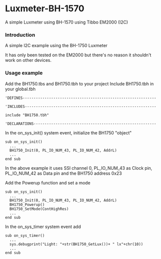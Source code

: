 # Luxmeter-BH-1570
A simple Luxmeter using BH-1570 using Tibbo EM2000 (I2C)
### Introduction
A simple I2C example using the BH-1750 Luxmeter

It has only been tested on the EM2000 but there's no reason it shouldn't work on other devices.

### Usage example

Add the BH1750.tbs and BH1750.tbh to your project
Include BH1750.tbh in your global.tbh

```
'DEFINES-------------------------------------------------------------

'INCLUDES------------------------------------------------------------

include "BH1750.tbh"

'DECLARATIONS--------------------------------------------------------

```

In the on_sys_init() system event, initialize the BH1750 "object"
```
sub on_sys_init()
  ...
  BH1750_Init(0, PL_IO_NUM_43, PL_IO_NUM_42, AddrL)
  ...
end sub
```
In the above example it uses SSI channel 0, PL_IO_NUM_43 as Clock pin, PL_IO_NUM_42 as Data pin and the BH1750 address 0x23

Add the Powerup function and set a mode
```
sub on_sys_init()
  ...
  BH1750_Init(0, PL_IO_NUM_43, PL_IO_NUM_42, AddrL)
  BH1750_Powerup()
  BH1750_SetMode(ContHighRes)
  ...
end sub
```

In the on_sys_timer system event add

```
sub on_sys_timer()
  ...
  sys.debugprint("Light: "+str(BH1750_GetLux())+ " lx"+chr(10))
  ...
end sub
```
